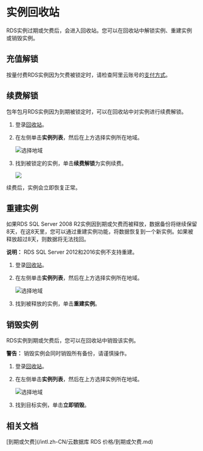 # 实例回收站

RDS实例过期或欠费后，会进入回收站。您可以在回收站中解锁实例、重建实例或销毁实例。

## 充值解锁

按量付费RDS实例因为欠费被锁定时，请检查阿里云账号的[支付方式](https://billing.console.aliyun.com/?#/account/overview)。

## 续费解锁

包年包月RDS实例因为到期被锁定时，可以在回收站中对实例进行续费解锁。

1.  登录[回收站](https://rdsnext.console.aliyun.com/#/rdsList/cn-hangzhou/recyclelist/lock)。

2.  在左侧单击**实例列表**，然后在上方选择实例所在地域。

    ![选择地域](https://static-aliyun-doc.oss-accelerate.aliyuncs.com/assets/img/zh-CN/3074469951/p36543.png)

3.  找到被锁定的实例，单击**续费解锁**为实例续费。

    ![](https://static-aliyun-doc.oss-accelerate.aliyuncs.com/assets/img/zh-CN/5077559951/p9429.png)


续费后，实例会立即恢复正常。

## 重建实例

如果RDS SQL Server 2008 R2实例因到期或欠费而被释放，数据备份将继续保留8天，在这8天里，您可以通过重建实例功能，将数据恢复到一个新实例。如果被释放超过8天，则数据将无法找回。

**说明：** RDS SQL Server 2012和2016实例不支持重建。

1.  登录[回收站](https://rdsnext.console.aliyun.com/#/rdsList/cn-hangzhou/recyclelist/lock)。

2.  在左侧单击**实例列表**，然后在上方选择实例所在地域。

    ![选择地域](https://static-aliyun-doc.oss-accelerate.aliyuncs.com/assets/img/zh-CN/3074469951/p36543.png)

3.  找到被释放的实例，单击**重建实例**。


## 销毁实例

RDS实例到期或欠费后，您可以在回收站中销毁该实例。

**警告：** 销毁实例会同时销毁所有备份，请谨慎操作。

1.  登录[回收站](https://rdsnext.console.aliyun.com/#/rdsList/cn-hangzhou/recyclelist/lock)。

2.  在左侧单击**实例列表**，然后在上方选择实例所在地域。

    ![选择地域](https://static-aliyun-doc.oss-accelerate.aliyuncs.com/assets/img/zh-CN/3074469951/p36543.png)

3.  找到目标实例，单击**立即销毁**。


## 相关文档

[到期或欠费](/intl.zh-CN/云数据库 RDS 价格/到期或欠费.md)

